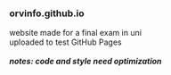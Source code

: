 ### orvinfo.github.io
website made for a final exam in uni <br>
uploaded to test GitHub Pages <br><br>
***notes: code and style need optimization***

